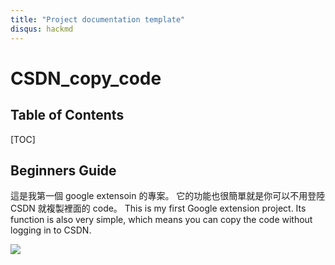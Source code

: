 ```yaml
---
title: "Project documentation template"
disqus: hackmd
---
```


# CSDN_copy_code

## Table of Contents

[TOC]

## Beginners Guide

這是我第一個 google extensoin 的專案。
它的功能也很簡單就是你可以不用登陸 CSDN 就複製裡面的 code。
This is my first Google extension project. Its function is also very simple, which means you can copy the code without logging in to CSDN.

![](https://i.imgur.com/ZChebHu.png)
